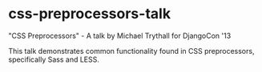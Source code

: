 css-preprocessors-talk
======================

"CSS Preprocessors" - A talk by Michael Trythall for DjangoCon '13

This talk demonstrates common functionality found in CSS preprocessors, specifically Sass and LESS.